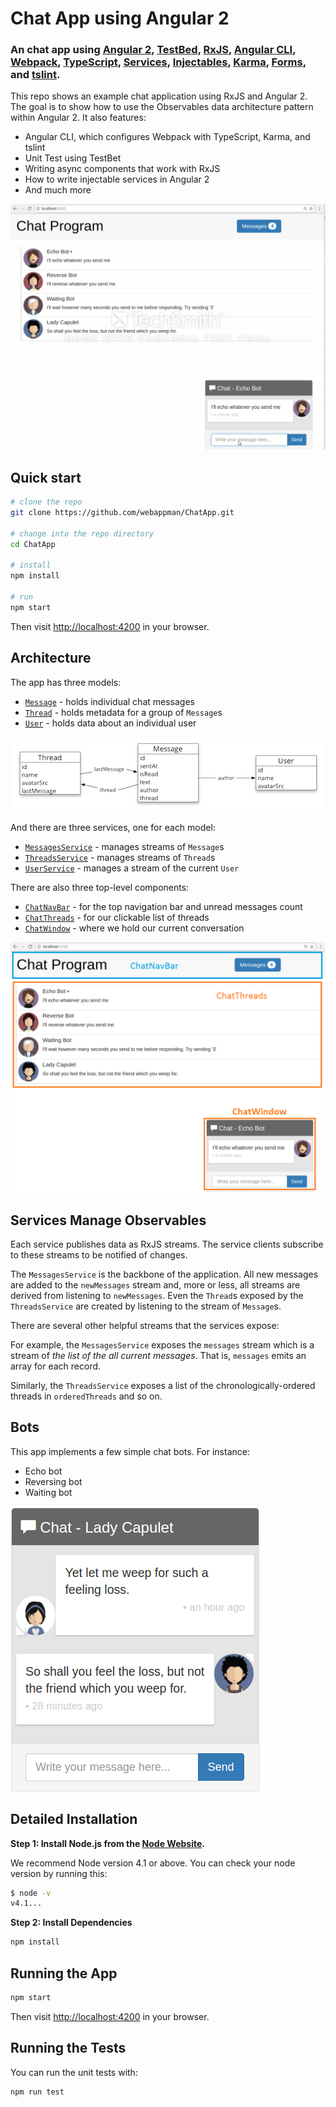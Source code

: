 
# Chat App using Angular 2 

### An chat app using [Angular 2](https://angular.io/), [TestBed](https://angular.io/), [RxJS](https://github.com/Reactive-Extensions/RxJS), [Angular CLI](https://github.com/angular/angular-cli), [Webpack](https://webpack.github.io/), [TypeScript](http://www.typescriptlang.org/), [Services](https://angular.io/), [Injectables](https://angular.io/), [Karma](http://karma-runner.github.io/), [Forms](https://angular.io/), and [tslint](http://palantir.github.io/tslint/).

This repo shows an example chat application using RxJS and Angular 2. The goal is to show how to use the Observables data architecture pattern within Angular 2. It also features:

* Angular CLI, which configures Webpack with TypeScript, Karma, and tslint
* Unit Test using TestBet
* Writing async components that work with RxJS
* How to write injectable services in Angular 2
* And much more

![](src/assets/images/readme/ChatProgram.gif)

## Quick start

```bash
# clone the repo
git clone https://github.com/webappman/ChatApp.git

# change into the repo directory
cd ChatApp

# install
npm install

# run
npm start
```

Then visit [http://localhost:4200](http://localhost:4200) in your browser.

## Architecture

The app has three models:

* [`Message`](src/app/message/message.model.ts) - holds individual chat messages
* [`Thread`](src/app/thread/thread.model.ts) - holds metadata for a group of `Message`s
* [`User`](src/app/user/user.model.ts) - holds data about an individual user

<p align="center">
  <img src="src/assets/images/readme/picture1.png" alt="Model Diagram" />
</p>

And there are three services, one for each model:

* [`MessagesService`](src/app/message/messages.service.ts) - manages streams of `Message`s
* [`ThreadsService`](src/app/thread/threads.service.ts) - manages streams of `Thread`s
* [`UserService`](src/app/user/users.service.ts) - manages a stream of the current `User`

There are also three top-level components:

* [`ChatNavBar`](src/app/chat-nav-bar/chat-nav-bar.component.ts) - for the top navigation bar and unread messages count
* [`ChatThreads`](src/app/chat-threads/chat-threads.component.ts) - for our clickable list of threads
* [`ChatWindow`](src/app/chat-window/chat-window.component.ts) - where we hold our current conversation

<p align="center">
  <img src="src/assets/images/readme/picture3.png" alt="ChatApp"/>
</p>

## Services Manage Observables

Each service publishes data as RxJS streams. The service clients subscribe to these streams to be notified of changes.

The `MessagesService` is the backbone of the application. All new messages are added to the `newMessages` stream and, more or less, all streams are derived from listening to `newMessages`. Even the `Thread`s exposed by the `ThreadsService` are created by listening to the stream of `Message`s.

There are several other helpful streams that the services expose:

For example, the `MessagesService` exposes the `messages` stream which is a stream of _the list of the all current messages_. That is, `messages` emits an array for each record.

Similarly, the `ThreadsService` exposes a list of the chronologically-ordered threads in `orderedThreads` and so on.

## Bots

This app implements a few simple chat bots. For instance:

* Echo bot
* Reversing bot
* Waiting bot

<img src="src/assets/images/readme/picture2.png" alt="ChatApp Bots"/>

<div style="clear:both"></div>

## Detailed Installation

**Step 1: Install Node.js from the [Node Website](http://nodejs.org/).**

We recommend Node version 4.1 or above. You can check your node version by running this:

```bash
$ node -v
v4.1...
```

**Step 2: Install Dependencies**

```bash
npm install
```

## Running the App

```bash
npm start
```

Then visit [http://localhost:4200](http://localhost:4200) in your browser.

## Running the Tests

You can run the unit tests with:

```bash
npm run test
```
